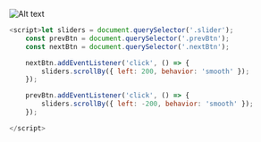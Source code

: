 ![Alt text]([https://github.com/kumarsumit2000/NumberGuess/blob/main/Screenshot%202024-07-26%20204933.png](https://raw.githubusercontent.com/kumarsumit2000/Product-slider/master/Screenshot%202024-08-10%20063134.png))

```javascript
<script>let sliders = document.querySelector('.slider');
    const prevBtn = document.querySelector('.prevBtn');
    const nextBtn = document.querySelector('.nextBtn');

    nextBtn.addEventListener('click', () => {
        sliders.scrollBy({ left: 200, behavior: 'smooth' });
    });

    prevBtn.addEventListener('click', () => {
        sliders.scrollBy({ left: -200, behavior: 'smooth' });
    });

</script>
```
